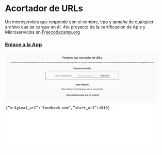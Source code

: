 # Acortador de URLs
Un microservicio que responde con el nombre, tipo y tamaño de cualquier archivo que se cargue en él. 
4to proyecto de la certificacion de Apis y Microservicios en [Freecodecamp.org](https://www.freecodecamp.org/learn/apis-and-microservices/apis-and-microservices-projects/url-shortener-microservice)
### [Enlace a la App](https://urlshorter-vthor-dev.herokuapp.com/)
![](public/1.png)
![](public/2.png)



